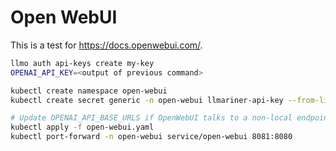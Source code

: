 # Open WebUI

This is a test for https://docs.openwebui.com/.


```bash
llmo auth api-keys create my-key
OPENAI_API_KEY=<output of previous command>

kubectl create namespace open-webui
kubectl create secret generic -n open-webui llmariner-api-key --from-literal=key=${OPENAI_API_KEY}

# Update OPENAI_API_BASE_URLS if OpenWebUI talks to a non-local endpoint.
kubectl apply -f open-webui.yaml
kubectl port-forward -n open-webui service/open-webui 8081:8080
```
